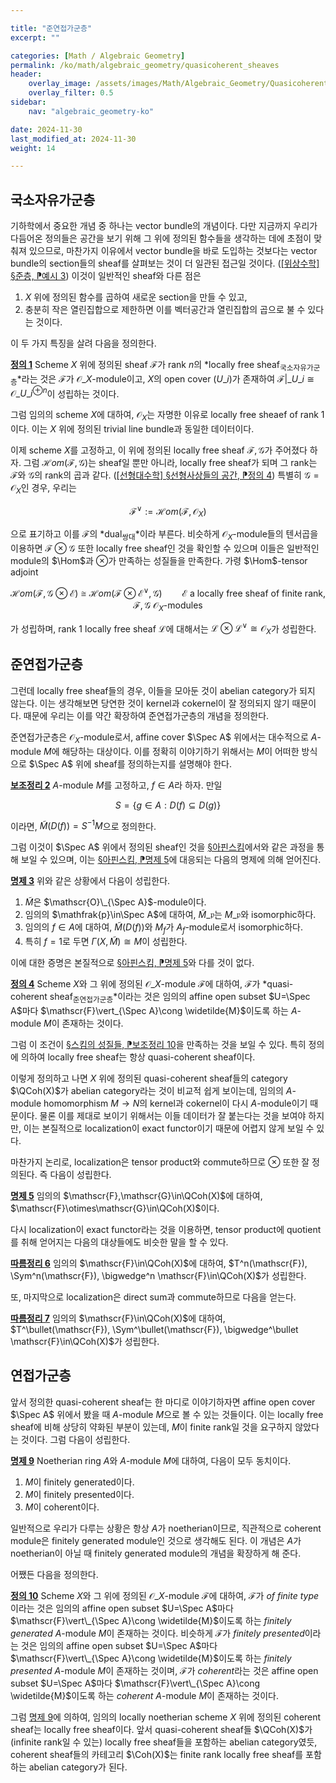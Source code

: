 ```yaml
---

title: "준연접가군층"
excerpt: ""

categories: [Math / Algebraic Geometry]
permalink: /ko/math/algebraic_geometry/quasicoherent_sheaves
header:
    overlay_image: /assets/images/Math/Algebraic_Geometry/Quasicoherent_sheaves.png
    overlay_filter: 0.5
sidebar: 
    nav: "algebraic_geometry-ko"

date: 2024-11-30
last_modified_at: 2024-11-30
weight: 14

---
```


## 국소자유가군층

기하학에서 중요한 개념 중 하나는 vector bundle의 개념이다. 다만 지금까지 우리가 다듬어온 정의들은 공간을 보기 위해 그 위에 정의된 함수들을 생각하는 데에 초점이 맞춰져 있으므로, 마찬가지 이유에서 vector bundle을 바로 도입하는 것보다는 vector bundle의 section들의 sheaf를 살펴보는 것이 더 일관된 접근일 것이다. ([\[위상수학\] §준층, ⁋예시 3](/ko/math/topology/presheaves#ex3)) 이것이 일반적인 sheaf와 다른 점은 

1. $X$ 위에 정의된 함수를 곱하여 새로운 section을 만들 수 있고,
2. 충분히 작은 열린집합으로 제한하면 이를 벡터공간과 열린집합의 곱으로 불 수 있다는 것이다.

이 두 가지 특징을 살려 다음을 정의한다.

<div class="definition" markdown="1">

<ins id="def1">**정의 1**</ins> Scheme $X$ 위에 정의된 sheaf $\mathscr{F}$가 rank $n$의 *locally free sheaf<sub>국소자유가군층</sub>*라는 것은 $\mathscr{F}$가 $\mathscr{O}\_X$-module이고, $X$의 open cover $(U\_i)$가 존재하여 $\mathscr{F}\vert\_{U\_i}\cong \mathscr{O}\_{U\_i}^{\oplus n}$이 성립하는 것이다. 

</div>

그럼 임의의 scheme $X$에 대하여, $\mathscr{O}_X$는 자명한 이유로 locally free sheaef of rank $1$이다. 이는 $X$ 위에 정의된 trivial line bundle과 동일한 데이터이다.

이제 scheme $X$를 고정하고, 이 위에 정의된 locally free sheaf $\mathscr{F}, \mathscr{G}$가 주어졌다 하자. 그럼 $\mathscr{H}om(\mathscr{F},\mathscr{G})$는 sheaf일 뿐만 아니라, locally free sheaf가 되며 그 rank는 $\mathscr{F}$와 $\mathscr{G}$의 rank의 곱과 같다. ([\[선형대수학\] §선형사상들의 공간, ⁋정의 4](/ko/math/linear_algebra/space_of_linear_maps#def4)) 특별히 $\mathscr{G}=\mathscr{O}_X$인 경우, 우리는 

$$\mathscr{F}^\vee:=\mathscr{H}om(\mathscr{F},\mathscr{O}_X)$$

으로 표기하고 이를 $\mathscr{F}$의 *dual<sub>쌍대</sub>*이라 부른다. 비슷하게 $\mathscr{O}_X$-module들의 텐서곱을 이용하면 $\mathscr{F}\otimes \mathscr{G}$ 또한 locally free sheaf인 것을 확인할 수 있으며 이들은 일반적인 module의 $\Hom$과 $\otimes$가 만족하는 성질들을 만족한다. 가령 $\Hom$-tensor adjoint

$$\mathscr{H}om(\mathscr{F},\mathscr{G}\otimes \mathscr{E})\cong \mathscr{H}om(\mathscr{F}\otimes \mathscr{E}^\vee,\mathscr{G})\qquad \text{$\mathscr{E}$ a locally free sheaf of finite rank, $\mathscr{F},\mathscr{G}$ $\mathscr{O}_X$-modules}$$

가 성립하며, rank $1$ locally free sheaf $\mathscr{L}$에 대해서는 $\mathscr{L}\otimes \mathscr{L}^\vee\cong \mathscr{O}_X$가 성립한다. 

## 준연접가군층

그런데 locally free sheaf들의 경우, 이들을 모아둔 것이 abelian category가 되지 않는다. 이는 생각해보면 당연한 것이 kernel과 cokernel이 잘 정의되지 않기 때문이다. 때문에 우리는 이를 약간 확장하여 준연접가군층의 개념을 정의한다. 

준연접가군층은 $\mathscr{O}_X$-module로서, affine cover $\Spec A$ 위에서는 대수적으로 $A$-module $M$에 해당하는 대상이다. 이를 정확히 이야기하기 위해서는 $M$이 어떠한 방식으로 $\Spec A$ 위에 sheaf를 정의하는지를 설명해야 한다.

<div class="proposition" markdown="1">

<ins id="lem2">**보조정리 2**</ins> $A$-module $M$를 고정하고, $f\in A$라 하자. 만일

$$S=\{g\in A: D(f)\subseteq D(g)\}$$

이라면, $\widetilde{M}(D(f))=S^{-1}M$으로 정의한다.

</div>

그럼 이것이 $\Spec A$ 위에서 정의된 sheaf인 것을 [§아핀스킴](/ko/math/algebraic_geometry/affine_schemes)에서와 같은 과정을 통해 보일 수 있으며, 이는 [§아핀스킴, ⁋명제 5](/ko/math/algebraic_geometry/affine_schemes#prop5)에 대응되는 다음의 명제에 의해 얻어진다.

<div class="proposition" markdown="1">

<ins id="prop3">**명제 3**</ins> 위와 같은 상황에서 다음이 성립한다.

1. $\widetilde{M}$은 $\mathscr{O}\_{\Spec A}$-module이다.
2. 임의의 $\mathfrak{p}\in\Spec A$에 대하여, $\widetilde{M}\_\mathfrak{p}$는 $M\_\mathfrak{p}$와 isomorphic하다.
3. 임의의 $f\in A$에 대하여, $\widetilde{M}(D(f))$와 $M_f$가 $A_f$-module로서 isomorphic하다.
4. 특히 $f=1$로 두면 $\Gamma(X, \widetilde{M})\cong M$이 성립한다.

</div>

이에 대한 증명은 본질적으로 [§아핀스킴, ⁋명제 5](/ko/math/algebraic_geometry/affine_schemes#prop5)와 다를 것이 없다. 

<div class="definition" markdown="1">

<ins id="def4">**정의 4**</ins> Scheme $X$와 그 위에 정의된 $\mathscr{O}\_X$-module $\mathscr{F}$에 대하여, $\mathscr{F}$가 *quasi-coherent sheaf<sub>준연접가군층</sub>*이라는 것은 임의의 affine open subset $U=\Spec A$마다 $\mathscr{F}\vert_{\Spec A}\cong \widetilde{M}$이도록 하는 $A$-module $M$이 존재하는 것이다.

</div>

그럼 이 조건이 [§스킴의 성질들, ⁋보조정리 10](/ko/math/algebraic_geometry/properties_of_schemes#lem10)을 만족하는 것을 보일 수 있다. 특히 정의에 의하여 locally free sheaf는 항상 quasi-coherent sheaf이다. 

이렇게 정의하고 나면 $X$ 위에 정의된 quasi-coherent sheaf들의 category $\QCoh(X)$가 abelian category라는 것이 비교적 쉽게 보이는데, 임의의 $A$-module homomorphism $M \rightarrow N$의 kernel과 cokernel이 다시 $A$-module이기 때문이다. 물론 이를 제대로 보이기 위해서는 이들 데이터가 잘 붙는다는 것을 보여야 하지만, 이는 본질적으로 localization이 exact functor이기 때문에 어렵지 않게 보일 수 있다. 

마찬가지 논리로, localization은 tensor product와 commute하므로 $\otimes$ 또한 잘 정의된다. 즉 다음이 성립한다.

<div class="proposition" markdown="1">

<ins id="prop5">**명제 5**</ins> 임의의 $\mathscr{F},\mathscr{G}\in\QCoh(X)$에 대하여, $\mathscr{F}\otimes\mathscr{G}\in\QCoh(X)$이다.

</div>

다시 localization이 exact functor라는 것을 이용하면, tensor product에 quotient를 취해 얻어지는 다음의 대상들에도 비슷한 말을 할 수 있다.

<div class="proposition" markdown="1">

<ins id="cor6">**따름정리 6**</ins> 임의의 $\mathscr{F}\in\QCoh(X)$에 대하여, $T^n(\mathscr{F}), \Sym^n(\mathscr{F}), \bigwedge^n \mathscr{F}\in\QCoh(X)$가 성립한다.

</div>

또, 마지막으로 localization은 direct sum과 commute하므로 다음을 얻는다. 

<div class="proposition" markdown="1">

<ins id="cor7">**따름정리 7**</ins> 임의의 $\mathscr{F}\in\QCoh(X)$에 대하여, $T^\bullet(\mathscr{F}), \Sym^\bullet(\mathscr{F}), \bigwedge^\bullet \mathscr{F}\in\QCoh(X)$가 성립한다.

</div>

## 연접가군층

앞서 정의한 quasi-coherent sheaf는 한 마디로 이야기하자면 affine open cover $\Spec A$ 위에서 봤을 때 $A$-module $M$으로 볼 수 있는 것들이다. 이는 locally free sheaf에 비해 상당히 약화된 부분이 있는데, $M$이 finite rank일 것을 요구하지 않았다는 것이다. 
그럼 다음이 성립한다.

<div class="proposition" markdown="1">

<ins id="prop9">**명제 9**</ins> Noetherian ring $A$와 $A$-module $M$에 대하여, 다음이 모두 동치이다.

1. $M$이 finitely generated이다.
2. $M$이 finitely presented이다.
3. $M$이 coherent이다.

</div>

일반적으로 우리가 다루는 상황은 항상 $A$가 noetherian이므로, 직관적으로 coherent module은 finitely generated module인 것으로 생각해도 된다. 이 개념은 $A$가 noetherian이 아닐 때 finitely generated module의 개념을 확장하게 해 준다. 

어쨌든 다음을 정의한다.

<div class="definition" markdown="1">

<ins id="def10">**정의 10**</ins> Scheme $X$와 그 위에 정의된 $\mathscr{O}\_X$-module $\mathscr{F}$에 대하여, $\mathscr{F}$가 *of finite type*이라는 것은 임의의 affine open subset $U=\Spec A$마다 $\mathscr{F}\vert\_{\Spec A}\cong \widetilde{M}$이도록 하는 *finitely generated* $A$-module $M$이 존재하는 것이다. 비슷하게 $\mathscr{F}$가 *finitely presented*이라는 것은 임의의 affine open subset $U=\Spec A$마다 $\mathscr{F}\vert\_{\Spec A}\cong \widetilde{M}$이도록 하는 *finitely presented* $A$-module $M$이 존재하는 것이며, $\mathscr{F}$가 *coherent*라는 것은 affine open subset $U=\Spec A$마다 $\mathscr{F}\vert\_{\Spec A}\cong \widetilde{M}$이도록 하는 *coherent* $A$-module $M$이 존재하는 것이다.

</div>

그럼 [명제 9](#prop9)에 의하여, 임의의 locally noetherian scheme $X$ 위에 정의된 coherent sheaf는 locally free sheaf이다. 앞서 quasi-coherent sheaf들 $\QCoh(X)$가 (infinite rank일 수 있는) locally free sheaf들을 포함하는 abelian category였듯, coherent sheaf들의 카테고리 $\Coh(X)$는 finite rank locally free sheaf를 포함하는 abelian category가 된다. 